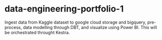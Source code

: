 # data-engineering-portfolio-1
Ingest data from Kaggle dataset to google cloud storage and bigquery, pre-process, data modelling through DBT, and visualize using Power BI. This will be orchestrated throught Kestra.
